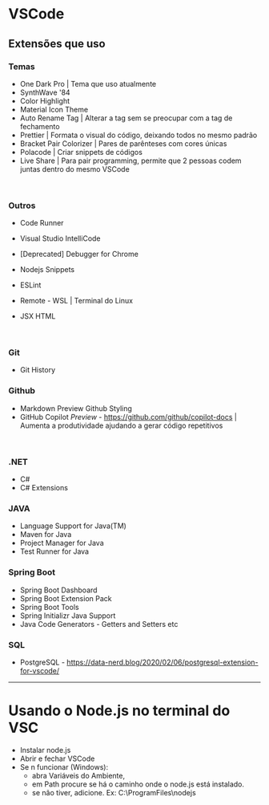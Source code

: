 # VSCode

## Extensões que uso

### Temas <br>

- One Dark Pro | Tema que uso atualmente
- SynthWave '84
- Color Highlight
- Material Icon Theme
- Auto Rename Tag | Alterar a tag sem se preocupar com a tag de fechamento
- Prettier | Formata o visual do código, deixando todos no mesmo padrão
- Bracket Pair Colorizer | Pares de parênteses com cores únicas
- Polacode | Criar snippets de códigos 
- Live Share | Para pair programming, permite que 2 pessoas codem juntas dentro do mesmo VSCode
<br>

### Outros <br>

- Code Runner
- Visual Studio IntelliCode
- [Deprecated] Debugger for Chrome

- Nodejs Snippets
- ESLint
- Remote - WSL | Terminal do Linux
- JSX HTML <tags/>
<br>

### Git
- Git History

### Github
- Markdown Preview Github Styling
- GitHub Copilot *Preview* - https://github.com/github/copilot-docs | Aumenta a produtividade ajudando a gerar código repetitivos
<br>

### .NET
- C#
- C# Extensions

### JAVA
- Language Support for Java(TM)
- Maven for Java
- Project Manager for Java
- Test Runner for Java


### Spring Boot
- Spring Boot Dashboard
- Spring Boot Extension Pack
- Spring Boot Tools
- Spring Initializr Java Support
- Java Code Generators - Getters and Setters etc

### SQL
- PostgreSQL - https://data-nerd.blog/2020/02/06/postgresql-extension-for-vscode/

---
# Usando o Node.js no terminal do VSC

- Instalar node.js
- Abrir e fechar VSCode
- Se n funcionar (Windows):
  - abra Variáveis do Ambiente, 
  - em Path procure se há o caminho onde o node.js está instalado. 
  - se não tiver, adicione. Ex: C:\ProgramFiles\nodejs  


